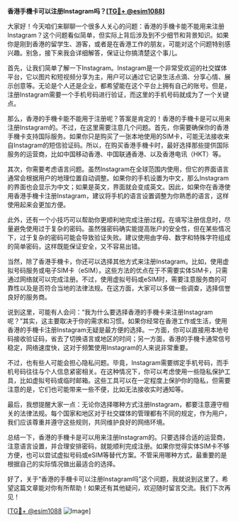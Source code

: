 **香港手機卡可以注册Instagram吗？[[TG💪+ @esim1088](https://t.me/s/esim1088)]**

大家好！今天咱们来聊聊一个很多人关心的问题：香港的手機卡能不能用来注册Instagram？这个问题看似简单，但实际上背后涉及到不少细节和背景知识。如果你是刚到香港的留学生、游客，或者是在香港工作的朋友，可能对这个问题特别感兴趣。别急，接下来我会详细解答，保证让你搞清楚这个事儿。

首先，让我们简单了解一下Instagram。Instagram是一个非常受欢迎的社交媒体平台，它以图片和短视频分享为主，用户可以通过它记录生活点滴、分享心情、展示创意等。无论是个人还是企业，都希望能在这个平台上拥有自己的账号。但是，注册Instagram需要一个手机号码进行验证，而这里的手机号码就成为了一个关键点。

那么，香港的手機卡能不能用于注册呢？答案是肯定的！香港的手機卡是可以用来注册Instagram的。不过，在这里需要注意几个问题。首先，你需要确保你的香港手機卡支持国际服务。如果你只是购买了一张本地使用的SIM卡，可能无法接收来自Instagram的短信验证码。所以，在购买香港手機卡时，最好选择那些提供国际服务的运营商，比如中国移动香港、中国联通香港、以及香港电讯（HKT）等。

其次，你需要考虑语言问题。虽然Instagram在全球范围内使用，但它的界面语言通常会根据用户的地理位置自动调整。如果你的手机设置为中文，那么Instagram的界面也会显示为中文；如果是英文，界面就会变成英文。因此，如果你在香港使用香港手機卡注册Instagram，建议将手机的语言设置调整为你熟悉的语言，这样使用起来会更加方便。

此外，还有一个小技巧可以帮助你更顺利地完成注册过程。在填写注册信息时，尽量避免使用过于复杂的密码。虽然强密码确实能提高账户的安全性，但在某些情况下，过于复杂的密码可能会导致验证失败。建议使用由字母、数字和特殊字符组成的简单密码，这样既能保证安全，又不容易出错。

当然，除了香港手機卡，你还可以选择其他方式来注册Instagram。比如，使用虚拟号码服务或电子SIM卡（eSIM）。这些方法的优点在于不需要实体SIM卡，只需通过网络就可以完成注册。不过，使用虚拟号码或eSIM时，需要注意服务商的可靠性以及是否符合当地的法律法规。在这方面，大家可以多做一些调查，选择信誉良好的服务商。

说到这里，可能有人会问：“我为什么要选择香港的手機卡来注册Instagram呢？”其实，这主要取决于你的需求和习惯。如果你经常在香港工作或生活，使用香港的手機卡注册Instagram无疑是最方便的选择。一方面，你可以直接用本地号码接收验证码，省去了切换语言或地区的时间；另一方面，香港的手機卡通常信号稳定，网络速度快，这对于频繁使用Instagram的人来说非常重要。

不过，也有些人可能会担心隐私问题。毕竟，Instagram需要绑定手机号码，而手机号码往往与个人信息紧密相关。在这种情况下，你可以考虑使用一些隐私保护工具，比如虚拟号码或临时邮箱。这些工具可以在一定程度上保护你的隐私，但需要注意的是，它们也可能带来一些不便，比如无法接收实时通知等。

最后，我想提醒大家一点：无论你选择哪种方式注册Instagram，都要注意遵守相关的法律法规。每个国家和地区对于社交媒体的管理都有不同的规定，作为用户，我们应该尊重并遵守这些规则，共同维护良好的网络环境。

总结一下，香港的手機卡是可以用来注册Instagram的。只要选择合适的运营商，注意语言设置，并合理安排密码，就能顺利完成注册。如果你觉得实体SIM卡不够方便，也可以尝试虚拟号码或eSIM等替代方案。不管采用哪种方式，最重要的是根据自己的实际情况做出最适合的选择。

好了，关于“香港的手機卡可以注册Instagram吗”这个问题，我就说到这里了。希望这篇文章能对你有所帮助！如果还有其他疑问，欢迎随时留言交流。我们下次再见！

[[TG💪+ @esim1088](https://t.me/s/esim1088) ![Image](https://i.postimg.cc/4NQfJmqS/Snipaste-2025-05-13-00-14-12.png)]